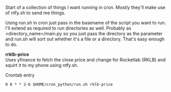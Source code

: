 Start of a collection of things I want running in cron. Mostly they'll make use of ntfy.sh to send me things. 

Using run.sh in cron just pass in the basename of the script you want to run.
I'll extend as required to run directories as well. Probably as <directory_name>/main.py 
so you just pass the directory as the parameter and run.sh
will sort out whether it's a file or a directory. That's easy
enough to do.

**rrklb-price**  
Uses yfinance to fetch the close price and change for Rocketlab (RKLB) and squirt it to my phone using ntfy.sh.  

Crontab entry  
```cron
0 8 * * 2-6 $HOME/cron_python/run.sh rklb-price
```


